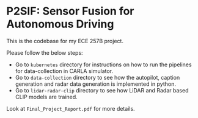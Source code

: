 # P2SIF: Sensor Fusion for Autonomous Driving
This is the codebase for my ECE 257B project.

Please follow the below steps:
- Go to `kubernetes` directory for instructions on how to run the pipelines for data-collection in CARLA simulator.
- Go to `data-collection` directory to see how the autopilot, caption generation and radar data generation is implemented in python.
- Go to `lidar-radar-clip` directory to see how LiDAR and Radar based CLIP models are trained.

Look at `Final_Project_Report.pdf` for more details.
